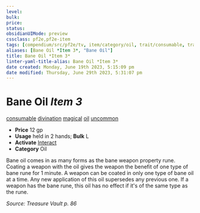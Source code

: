 ```yaml
---
level:
bulk:
price:
status:
obsidianUIMode: preview
cssclass: pf2e,pf2e-item
tags: [compendium/src/pf2e/tv, item/category/oil, trait/consumable, trait/divination, trait/magical, trait/oil, trait/uncommon]
aliases: [Bane Oil *Item 3*, "Bane Oil"]
title: Bane Oil *Item 3*
linter-yaml-title-alias: Bane Oil *Item 3*
date created: Monday, June 19th 2023, 5:15:09 pm
date modified: Thursday, June 29th 2023, 5:31:07 pm
---
```


# Bane Oil *Item 3*

[consumable](rules/traits/consumable.md) [divination](rules/traits/divination.md) [magical](rules/traits/magical.md) [oil](rules/traits/oil.md) [uncommon](rules/traits/uncommon.md)  

- **Price** 12 gp
- **Usage** held in 2 hands; **Bulk** L
- **Activate** [Interact](rules/actions/interact.md)
- **Category** Oil

Bane oil comes in as many forms as the bane weapon property rune. Coating a weapon with the oil gives the weapon the benefit of one type of bane rune for 1 minute. A weapon can be coated in only one type of bane oil at a time. Any new application of this oil supersedes any previous one. If a weapon has the bane rune, this oil has no effect if it's of the same type as the rune.

*Source: Treasure Vault p. 86*
